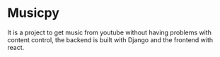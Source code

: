 ﻿# Musicpy

It is a project to get music from youtube without having problems with content control, the backend is built with Django and the frontend with react.